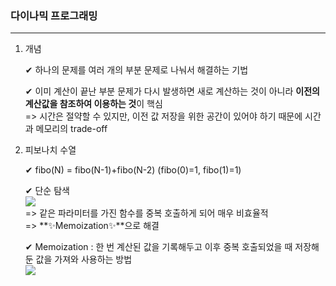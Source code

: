 ### 다이나믹 프로그래밍     
---
    
1. 개념       
       
    ✔ 하나의 문제를 여러 개의 부분 문제로 나눠서 해결하는 기법   
    
    ✔ 이미 계산이 끝난 부분 문제가 다시 발생하면 새로 계산하는 것이 아니라 **이전의 계산값을 참조하여 이용하는 것**이 핵심   
    => 시간은 절약할 수 있지만, 이전 값 저장을 위한 공간이 있어야 하기 때문에 시간과 메모리의 trade-off         
         
           
2. 피보나치 수열  
    
    ✔ fibo(N) = fibo(N-1)+fibo(N-2) (fibo(0)=1, fibo(1)=1)     
       
    ✔ 단순 탐색     
    <image src="https://cdn.codeground.org/cg/images/note/algorithm_8-1.jpg">        
    => 같은 파라미터를 가진 함수를 중복 호출하게 되어 매우 비효율적    
    => **✨Memoization✨**으로 해결               
            
    ✔ Memoization : 한 번 계산된 값을 기록해두고 이후 중복 호출되었을 때 저장해 둔 값을 가져와 사용하는 방법     
    <image src="https://cdn.codeground.org/cg/images/note/algorithm_8-2.jpg">   